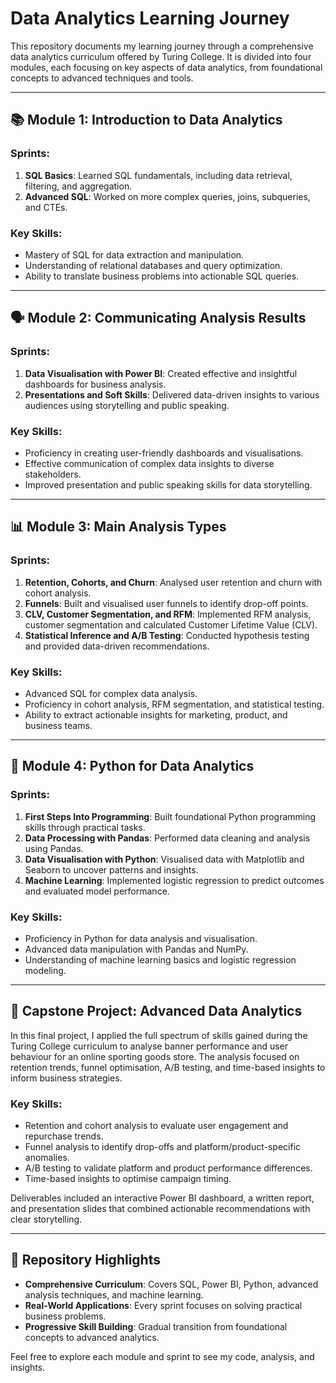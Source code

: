# Data Analytics Learning Journey

This repository documents my learning journey through a comprehensive data analytics curriculum offered by Turing College. 
It is divided into four modules, each focusing on key aspects of data analytics, from foundational concepts to advanced techniques and tools.

---

## 📚 Module 1: Introduction to Data Analytics
### Sprints:
1. **SQL Basics**: Learned SQL fundamentals, including data retrieval, filtering, and aggregation.
2. **Advanced SQL**: Worked on more complex queries, joins, subqueries, and CTEs.

### Key Skills:
- Mastery of SQL for data extraction and manipulation.
- Understanding of relational databases and query optimization.
- Ability to translate business problems into actionable SQL queries.

---

## 🗣️ Module 2: Communicating Analysis Results
### Sprints:
1. **Data Visualisation with Power BI**: Created effective and insightful dashboards for business analysis.
2. **Presentations and Soft Skills**: Delivered data-driven insights to various audiences using storytelling and public speaking.

### Key Skills:
- Proficiency in creating user-friendly dashboards and visualisations.
- Effective communication of complex data insights to diverse stakeholders.
- Improved presentation and public speaking skills for data storytelling.

---

## 📊 Module 3: Main Analysis Types
### Sprints:
1. **Retention, Cohorts, and Churn**: Analysed user retention and churn with cohort analysis.
2. **Funnels**: Built and visualised user funnels to identify drop-off points.
3. **CLV, Customer Segmentation, and RFM**: Implemented RFM analysis, customer segmentation and calculated Customer Lifetime Value (CLV).
4. **Statistical Inference and A/B Testing**: Conducted hypothesis testing and provided data-driven recommendations.

### Key Skills:
- Advanced SQL for complex data analysis.
- Proficiency in cohort analysis, RFM segmentation, and statistical testing.
- Ability to extract actionable insights for marketing, product, and business teams.

---

## 🐍 Module 4: Python for Data Analytics
### Sprints:
1. **First Steps Into Programming**: Built foundational Python programming skills through practical tasks.
2. **Data Processing with Pandas**: Performed data cleaning and analysis using Pandas.
3. **Data Visualisation with Python**: Visualised data with Matplotlib and Seaborn to uncover patterns and insights.
4. **Machine Learning**: Implemented logistic regression to predict outcomes and evaluated model performance.

### Key Skills:
- Proficiency in Python for data analysis and visualisation.
- Advanced data manipulation with Pandas and NumPy.
- Understanding of machine learning basics and logistic regression modeling.

---

## 📌 Capstone Project: Advanced Data Analytics

In this final project, I applied the full spectrum of skills gained during the Turing College curriculum to analyse banner performance and user behaviour for an online sporting goods store. 
The analysis focused on retention trends, funnel optimisation, A/B testing, and time-based insights to inform business strategies.

### Key Skills:
- Retention and cohort analysis to evaluate user engagement and repurchase trends.
- Funnel analysis to identify drop-offs and platform/product-specific anomalies.
- A/B testing to validate platform and product performance differences.
- Time-based insights to optimise campaign timing.

Deliverables included an interactive Power BI dashboard, a written report, and presentation slides that combined actionable recommendations with clear storytelling.

---

## 🌟 Repository Highlights
- **Comprehensive Curriculum**: Covers SQL, Power BI, Python, advanced analysis techniques, and machine learning.
- **Real-World Applications**: Every sprint focuses on solving practical business problems.
- **Progressive Skill Building**: Gradual transition from foundational concepts to advanced analytics.

Feel free to explore each module and sprint to see my code, analysis, and insights.
